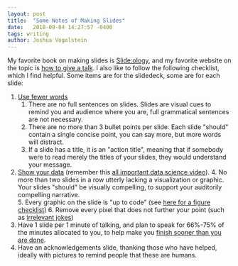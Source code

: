 ```yaml
---
layout: post
title:  "Some Notes of Making Slides"
date:   2018-09-04 14:27:57 -0400
tags: writing
author: Joshua Vogelstein
---
```


My favorite book on making slides is [Slide:ology](https://www.amazon.com/slide-ology-Science-Creating-Presentations/dp/0596522347), and my favorite website on the topic is [how to give a talk](http://www.howtogiveatalk.com/).  I also like to follow the following checklist, which I find helpful. Some items are for the slidedeck, some are for each slide:


1. [Use fewer words](http://www.howtogiveatalk.com/blog/principle-1-dont-put-words-on-slides)
    1. There are no full sentences on slides.  Slides are visual cues to remind you and audience where you are, full grammatical sentences are not necessary.
    2. There are no more than 3 bullet points per slide.  Each slide "should" contain a single concise point, you can say more, but more words will distract.
    3. If a slide has a title, it is an "action title", meaning that if somebody were to read merely the titles of your slides, they would understand your message.
2. [Show your data](http://www.howtogiveatalk.com/blog/principle-3-show-your-data) (remember this [all important data science video](https://www.youtube.com/watch?v=EF8GhC-T_Mo)).
    4. No more than two slides in a row utterly lacking a visualization or graphic.  Your slides "should" be visually compelling, to support your auditorily compelling narrative.  
    5. Every graphic on the slide is "up to code" (see [here for a figure checklist](https://github.com/neurodata/checklists/blob/7014b4c819ddafa6a25e3cdfa2de5cec4586315f/figures.md))
    6. Remove every pixel that does not further your point (such as [irrelevant jokes](http://www.howtogiveatalk.com/blog/principle-4-dont-tell-jokes-but-dont-avoid-humor))
3. Have 1 slide per 1 minute of talking, and plan to speak for 66%-75% of the minutes allocated to you, to help make you [finish sooner than you are done](http://www.howtogiveatalk.com/blog/principle-8-finish-when-you-are-done-preferably-sooner).
6. Have an acknowledgements slide, thanking those who have helped, ideally with pictures to remind people that these are humans.
